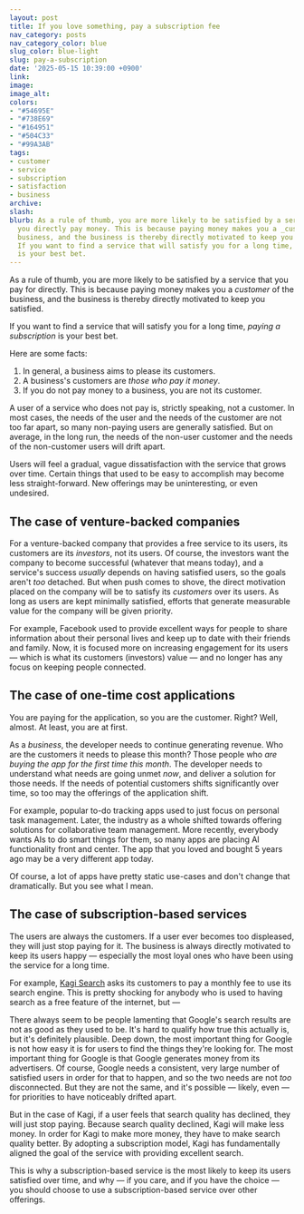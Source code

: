 ```yaml
---
layout: post
title: If you love something, pay a subscription fee
nav_category: posts
nav_category_color: blue
slug_color: blue-light
slug: pay-a-subscription
date: '2025-05-15 10:39:00 +0900'
link:
image:
image_alt:
colors:
- "#54695E"
- "#738E69"
- "#164951"
- "#504C33"
- "#99A3AB"
tags:
- customer
- service
- subscription
- satisfaction
- business
archive:
slash:
blurb: As a rule of thumb, you are more likely to be satisfied by a service for which
  you directly pay money. This is because paying money makes you a _customer_ of the
  business, and the business is thereby directly motivated to keep you satisfied.
  If you want to find a service that will satisfy you for a long time, paying a subscription
  is your best bet.
---
```


As a rule of thumb, you are more likely to be satisfied by a service that you pay for directly. This is because paying money makes you a _customer_ of the business, and the business is thereby directly motivated to keep you satisfied.

If you want to find a service that will satisfy you for a long time, _paying a subscription_ is your best bet.

Here are some facts:

1. In general, a business aims to please its customers.
2. A business's customers are _those who pay it money_.
3. If you do not pay money to a business, you are not its customer.

A user of a service who does not pay is, strictly speaking, not a customer. In most cases, the needs of the user and the needs of the customer are not too far apart, so many non-paying users are generally satisfied. But on average, in the long run, the needs of the non-user customer and the needs of the non-customer users will drift apart.

Users will feel a gradual, vague dissatisfaction with the service that grows over time. Certain things that used to be easy to accomplish may become less straight-forward. New offerings may be uninteresting, or even undesired.

## The case of venture-backed companies

For a venture-backed company that provides a free service to its users, its customers are its _investors_, not its users. Of course, the investors want the company to become successful (whatever that means today), and a service's success _usually_ depends on having satisfied users, so the goals aren't _too_ detached. But when push comes to shove, the direct motivation placed on the company will be to satisfy its _customers_ over its users. As long as users are kept minimally satisfied, efforts that generate measurable value for the company will be given priority.

For example, Facebook used to provide excellent ways for people to share information about their personal lives and keep up to date with their friends and family. Now, it is focused more on increasing engagement for its users — which is what its customers (investors) value — and no longer has any focus on keeping people connected.

## The case of one-time cost applications

You are paying for the application, so you are the customer. Right? Well, almost. At least, you are at first.

As a _business_, the developer needs to continue generating revenue. Who are the customers it needs to please this month? Those people who _are buying the app for the first time this month_. The developer needs to understand what needs are going unmet _now_, and deliver a solution for those needs. If the needs of potential customers shifts significantly over time, so too may the offerings of the application shift.

For example, popular to-do tracking apps used to just focus on personal task management. Later, the industry as a whole shifted towards offering solutions for collaborative team management. More recently, everybody wants AIs to do smart things for them, so many apps are placing AI functionality front and center. The app that you loved and bought 5 years ago may be a very different app today.

Of course, a lot of apps have pretty static use-cases and don't change that dramatically. But you see what I mean.

## The case of subscription-based services

The users are always the customers. If a user ever becomes too displeased, they will just stop paying for it. The business is always directly motivated to keep its users happy — especially the most loyal ones who have been using the service for a long time.

For example, [Kagi Search](https://kagi.com) asks its customers to pay a monthly fee to use its search engine. This is pretty shocking for anybody who is used to having search as a free feature of the internet, but —

There always seem to be people lamenting that Google's search results are not as good as they used to be. It's hard to qualify how true this actually is, but it's definitely plausible. Deep down, the most important thing for Google is not how easy it is for users to find the things they're looking for. The most important thing for Google is that Google generates money from its advertisers. Of course, Google needs a consistent, very large number of satisfied users in order for that to happen, and so the two needs are not _too_ disconnected. But they are not the same, and it's possible — likely, even — for priorities to have noticeably drifted apart.

But in the case of Kagi, if a user feels that search quality has declined, they will just stop paying. Because search quality declined, Kagi will make less money. In order for Kagi to make more money, they have to make search quality better. By adopting a subscription model, Kagi has fundamentally aligned the goal of the service with providing excellent search.

This is why a subscription-based service is the most likely to keep its users satisfied over time, and why — if you care, and if you have the choice — you should choose to use a subscription-based service over other offerings.
